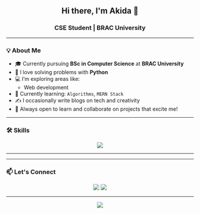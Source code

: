 
<!-- Greeting -->
<h2 align="center">Hi there, I'm Akida 👋</h2>
<h3 align="center">CSE Student | BRAC University </h3>

---

### 💡 About Me

- 🎓 Currently pursuing **BSc in Computer Science** at **BRAC University**
- 🐍 I love solving problems with **Python**
- 💻 I’m exploring areas like:
  - Web development
- 🌱 Currently learning: `Algorithms`, `MERN Stack`
- ✍️ I occasionally write blogs on tech and creativity
- 🎯 Always open to learn and collaborate on projects that excite me!

---

### 🛠️ Skills

<p align="center">
  <img src="https://img.shields.io/badge/Python-3670A0?style=for-the-badge&logo=python&logoColor=white" />
  
</p>

---



---

### 📫 Let's Connect

<p align="center">
  <a href="mailto:your.email@bracu.ac.bd"><img src="https://img.shields.io/badge/Email-D14836?style=for-the-badge&logo=gmail&logoColor=white" /></a>
  <a href="https://www.linkedin.com/in/your-linkedin/"><img src="https://img.shields.io/badge/LinkedIn-0077B5?style=for-the-badge&logo=linkedin&logoColor=white" /></a>
</p>

---

<p align="center">
  <img src="https://quotes-github-readme.vercel.app/api?type=horizontal&theme=dark" />
</p>
